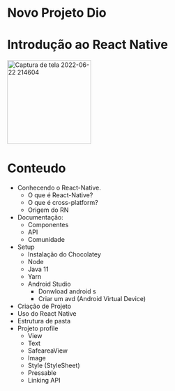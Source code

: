 # Novo Projeto Dio
# Introdução ao React Native
<img width="192" alt="Captura de tela 2022-06-22 214604" src="https://user-images.githubusercontent.com/94770042/175184360-2977c4b0-9bd2-4777-8957-f76c263fb61b.png">

# Conteudo

- Conhecendo o React-Native.
  -  O que é React-Native?
  -  O que é cross-platform?
  -  Origem do RN
- Documentação:
  - Componentes
  - API
  - Comunidade
- Setup
  - Instalação do Chocolatey
  - Node
  - Java 11
  - Yarn
  - Android Studio
    - Donwload android s
    - Criar um avd (Android Virtual Device)
 - Criação de Projeto
 - Uso do React Native 
 - Estrutura de pasta
- Projeto profile
  - View
  - Text
  - SafeareaView
  - Image
  - Style (StyleSheet)
  - Pressable
  - Linking API
  

